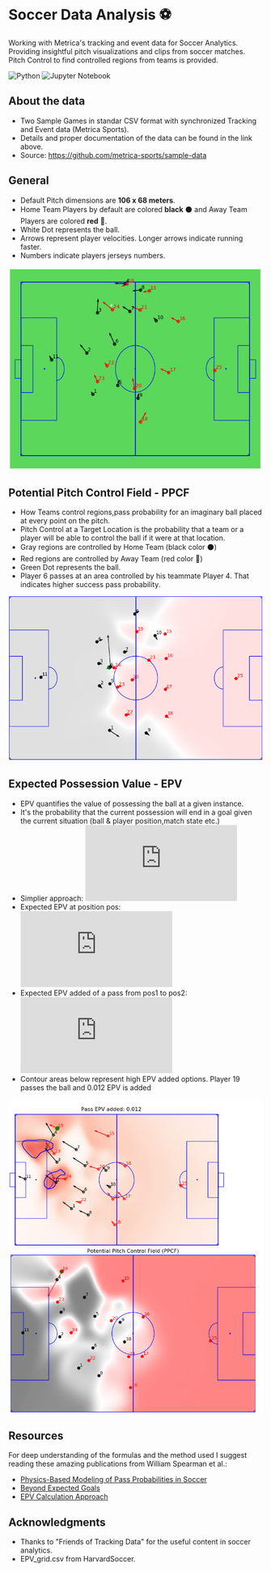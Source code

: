  # Soccer Data Analysis  :soccer:
 
Working with Metrica's tracking and event data for Soccer Analytics. Providing insightful pitch visualizations and clips from soccer matches.
Pitch Control to find controlled regions from teams is provided.
 
![Python](https://img.shields.io/badge/-Python-yellow) ![Jupyter Notebook](https://img.shields.io/badge/-JupyterNotebook-cyan)

## About the data
- Two Sample Games in standar CSV format with synchronized Tracking and Event data (Metrica Sports).
- Details and proper documentation of the data can be found in the link above.
- Source: https://github.com/metrica-sports/sample-data

## General
- Default Pitch dimensions are **106 x 68 meters**.
- Home Team Players by default are colored **black** :black_circle: and Away Team Players are colored **red** :red_circle:.
- White Dot represents the ball.
- Arrows represent player velocities. Longer arrows indicate running faster.
- Numbers indicate players jerseys numbers.

<p align="center">
  <img src="images/Pitch_ReadMe.png" width="600" title="Pitch Vizualization">
</p>

## Potential Pitch Control Field - PPCF
- How Teams control regions,pass probability for an imaginary ball placed at every point on the pitch.
- Pitch Control at a Target Location is the probability that a team or a player will be able to control the ball if it were at that location.
- Gray regions are controlled by Home Team (black color :black_circle:)
- Red regions are controlled by Away Team (red color :red_circle:)
- Green Dot represents the ball.
- Player 6 passes at an area controlled by his teammate Player 4. That indicates higher success pass probability.

<p align="center">
  <img src="images/Pitch_Control_Readme.png" width="600" title="Pitch Control for certain frame">
</p>

## Expected Possession Value - EPV
- EPV quantifies the value of possessing the ball at a given instance.
- It's the probability that the current possession will end in a goal given the current situation (ball & player position,match state etc.)
- Simplier approach: ![equation1](http://www.sciweavers.org/tex2img.php?eq=EPV%20%3D%20P_%7Bposs%7D%28G%20%5Cmid%20ball%2Cmatch%20state%29&bc=White&fc=Black&im=jpg&fs=12&ff=arev&edit=0)
- Expected EPV at position pos: ![equation2](http://www.sciweavers.org/tex2img.php?eq=ExpectedEPV_%7Bpos%7D%20%3D%20EPV_%7Bpos%7D%20%2A%20PPCF_%7Bpos%7D&bc=White&fc=Black&im=jpg&fs=12&ff=arev&edit=0)
- Expected EPV added of a pass from pos1 to pos2: ![equation3](http://www.sciweavers.org/tex2img.php?eq=EPVadded%3DExpectedEPV_%7Bpos2%7D%20-%20ExpectedEPV_%7Bpos1%7D&bc=White&fc=Black&im=jpg&fs=12&ff=arev&edit=0)
- Contour areas below represent high EPV added options. Player 19 passes the ball and 0.012 EPV is added

<p align="center">
  <img src="images/Expected_EPV_at_821_and_PPCF.png" width="600" title="Expected EPV and PPCF.">
</p>

## Resources
For deep understanding of the formulas and the method used I suggest reading these amazing publications from William Spearman et al.:
- [Physics-Based Modeling of Pass Probabilities in Soccer](https://www.researchgate.net/publication/315166647_Physics-Based_Modeling_of_Pass_Probabilities_in_Soccer)
- [Beyond Expected Goals](https://www.researchgate.net/publication/327139841_Beyond_Expected_Goals)
- [EPV Calculation Approach](http://nessis.org/nessis11/rudd.pdf)

## Acknowledgments
- Thanks to "Friends of Tracking Data" for the useful content in soccer analytics.
- EPV_grid.csv from HarvardSoccer.

